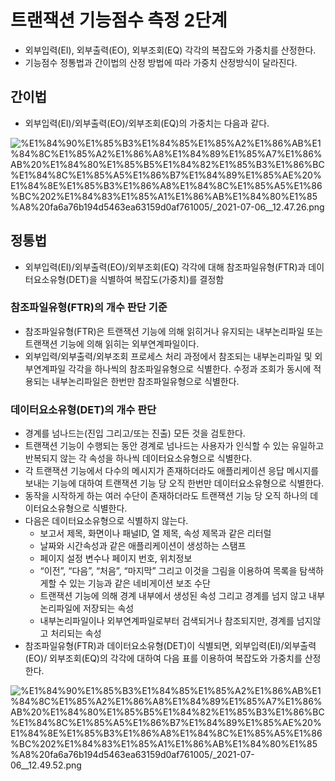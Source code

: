 # 트랜잭션 기능점수 측정 2단계

- 외부입력(EI), 외부출력(EO), 외부조회(EQ) 각각의 복잡도와 가중치를 산정한다.
- 기능점수 정통법과 간이법의 산정 방법에 따라 가중치 산정방식이 달라진다.

## 간이법

- 외부입력(EI)/외부출력(EO)/외부조회(EQ)의 가중치는 다음과 같다.

![%E1%84%90%E1%85%B3%E1%84%85%E1%85%A2%E1%86%AB%E1%84%8C%E1%85%A2%E1%86%A8%E1%84%89%E1%85%A7%E1%86%AB%20%E1%84%80%E1%85%B5%E1%84%82%E1%85%B3%E1%86%BC%E1%84%8C%E1%85%A5%E1%86%B7%E1%84%89%E1%85%AE%20%E1%84%8E%E1%85%B3%E1%86%A8%E1%84%8C%E1%85%A5%E1%86%BC%202%E1%84%83%E1%85%A1%E1%86%AB%E1%84%80%E1%85%A8%20fa6a76b194d5463ea63159d0af761005/_2021-07-06__12.47.26.png](%E1%84%90%E1%85%B3%E1%84%85%E1%85%A2%E1%86%AB%E1%84%8C%E1%85%A2%E1%86%A8%E1%84%89%E1%85%A7%E1%86%AB%20%E1%84%80%E1%85%B5%E1%84%82%E1%85%B3%E1%86%BC%E1%84%8C%E1%85%A5%E1%86%B7%E1%84%89%E1%85%AE%20%E1%84%8E%E1%85%B3%E1%86%A8%E1%84%8C%E1%85%A5%E1%86%BC%202%E1%84%83%E1%85%A1%E1%86%AB%E1%84%80%E1%85%A8%20fa6a76b194d5463ea63159d0af761005/_2021-07-06__12.47.26.png)

## 정통법

- 외부입력(EI)/외부출력(EO)/외부조회(EQ) 각각에 대해 참조파일유형(FTR)과 데이터요소유형(DET)을 식별하여 복잡도(가중치)를 결정함

### 참조파일유형(FTR)의 개수 판단 기준

- 참조파일유형(FTR)은 트랜잭션 기능에 의해 읽히거나 유지되는 내부논리파일 또는 트랜잭션 기능에 의해 읽히는 외부연계파일이다.
- 외부입력/외부출력/외부조회 프로세스 처리 과정에서 참조되는 내부논리파일 및 외부연계파일 각각을 하나씩의 참조파일유형으로 식별한다. 수정과 조회가 동시에 적용되는 내부논리파일은 한번만 참조파일유형으로 식별한다.

### 데이터요소유형(DET)의 개수 판단

- 경계를 넘나드는(진입 그리고/또는 진출) 모든 것을 검토한다.
- 트랜잭션 기능이 수행되는 동안 경계로 넘나드는 사용자가 인식할 수 있는 유일하고 반복되지 않는 각 속성을 하나씩 데이터요소유형으로 식별한다.
- 각 트랜잭션 기능에서 다수의 메시지가 존재하더라도 애플리케이션 응답 메시지를 보내는 기능에 대하여 트랜잭션 기능 당 오직 한번만 데이터요소유형으로 식별한다.
- 동작을 시작하게 하는 여러 수단이 존재하더라도 트랜잭션 기능 당 오직 하나의 데이터요소유형으로 식별한다.
- 다음은 데이터요소유형으로 식별하지 않는다.
    - 보고서 제목, 화면이나 패널ID, 열 제목, 속성 제목과 같은 리터럴
    - 날짜와 시간속성과 같은 애플리케이션이 생성하는 스탬프
    - 페이지 설정 변수나 페이지 번호, 위치정보
    - “이전”, “다음”, “처음”, “마지막” 그리고 이것을 그림을 이용하여 목록을 탐색하게할 수 있는 기능과 같은 네비게이션 보조 수단
    - 트랜잭션 기능에 의해 경계 내부에서 생성된 속성 그리고 경계를 넘지 않고 내부논리파일에 저장되는 속성
    - 내부논리파일이나 외부연계파일로부터 검색되거나 참조되지만, 경계를 넘지않고 처리되는 속성
- 참조파일유형(FTR)과 데이터요소유형(DET)이 식별되면, 외부입력(EI)/외부출력(EO)/ 외부조회(EQ)의 각각에 대하여 다음 표를 이용하여 복잡도와 가중치를 산정한다.

![%E1%84%90%E1%85%B3%E1%84%85%E1%85%A2%E1%86%AB%E1%84%8C%E1%85%A2%E1%86%A8%E1%84%89%E1%85%A7%E1%86%AB%20%E1%84%80%E1%85%B5%E1%84%82%E1%85%B3%E1%86%BC%E1%84%8C%E1%85%A5%E1%86%B7%E1%84%89%E1%85%AE%20%E1%84%8E%E1%85%B3%E1%86%A8%E1%84%8C%E1%85%A5%E1%86%BC%202%E1%84%83%E1%85%A1%E1%86%AB%E1%84%80%E1%85%A8%20fa6a76b194d5463ea63159d0af761005/_2021-07-06__12.49.52.png](%E1%84%90%E1%85%B3%E1%84%85%E1%85%A2%E1%86%AB%E1%84%8C%E1%85%A2%E1%86%A8%E1%84%89%E1%85%A7%E1%86%AB%20%E1%84%80%E1%85%B5%E1%84%82%E1%85%B3%E1%86%BC%E1%84%8C%E1%85%A5%E1%86%B7%E1%84%89%E1%85%AE%20%E1%84%8E%E1%85%B3%E1%86%A8%E1%84%8C%E1%85%A5%E1%86%BC%202%E1%84%83%E1%85%A1%E1%86%AB%E1%84%80%E1%85%A8%20fa6a76b194d5463ea63159d0af761005/_2021-07-06__12.49.52.png)